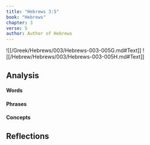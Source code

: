 ```yaml
---
title: "Hebrews 3:5"
book: "Hebrews"
chapter: 3
verse: 5
author: Author of Hebrews
---
```

![[/Greek/Hebrews/003/Hebrews-003-005G.md#Text]]
![[/Hebrew/Hebrews/003/Hebrews-003-005H.md#Text]]

## Analysis

#### Words

#### Phrases

#### Concepts

## Reflections

